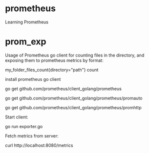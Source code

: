 # prometheus
Learning Prometheus

# prom_exp
Usage of Prometheus go client for counting files in the directory, 
and exposing them to prometheus metrics by format:

my_folder_files_count{directory="path"} count

install prometheus go client

go get github.com/prometheus/client_golang/prometheus

go get github.com/prometheus/client_golang/prometheus/promauto

go get github.com/prometheus/client_golang/prometheus/promhttp

Start client:

go run exporter.go

Fetch metrics from server:

curl http://localhost:8080/metrics
